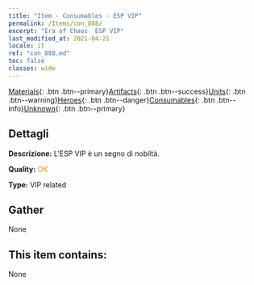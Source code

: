 ```yaml
---
title: "Item - Consumables - ESP VIP"
permalink: /Items/con_888/
excerpt: "Era of Chaos  ESP VIP"
last_modified_at: 2021-04-21
locale: it
ref: "con_888.md"
toc: false
classes: wide
---
```

 [Materials](/it/Items/){: .btn .btn--primary}[Artifacts](/it/Items/Artifacts/){: .btn .btn--success}[Units](/it/Items/Units/){: .btn .btn--warning}[Heroes](/it/Items/Heroes/){: .btn .btn--danger}[Consumables](/it/Items/Consumables/){: .btn .btn--info}[Unknown](/it/Items/Unknown/){: .btn .btn--primary}

## Dettagli
 **Descrizione:** L'ESP VIP è un segno di nobiltà.

 **Quality:** <span style="color: #FF8C00">OK</span>

 **Type:** VIP related

## Gather

  None

## This item contains:

  None

